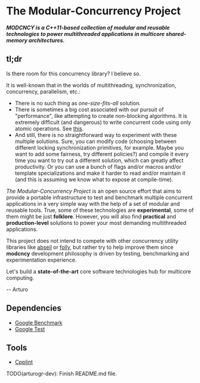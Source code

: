 # The Modular-Concurrency Project

___MODCNCY is a C++11-based collection of modular and reusable technologies to power multithreaded applications in multicore shared-memory architectures.___

## tl;dr

Is there room for this concurrency library? I believe so.

It is well-known that in the worlds of multithreading, synchronization, concurrency, parallelism, etc.:

- There is no such thing as _one-size-fits-all_ solution.
- There is sometimes a big cost associated with our pursuit of "performance", like attempting to create non-blocking algorithms. It is extremely difficult (and dangerous) to write concurrent code using only atomic operations. See [this](https://abseil.io/docs/cpp/atomic_danger).
- And still, there is no straightforward way to experiment with these multiple solutions. Sure, you can modify code (choosing between different locking synchronization primitives, for example. Maybe you want to add some fairness, try different policies?) and compile it every time you want to try out a different solution, which can greatly affect productivity. Or you can use a bunch of flags and/or macros and/or template specializations and make it harder to read and/or maintain it (and this is assuming we know what to expose at compile-time).

_The Modular-Concurrency Project_ is an open source effort that aims to provide a portable infrastructure to test and benchmark multiple concurrent applications in a very simple way with the help of a set of modular and reusable tools. True, some of these technologies are __experimental__, some of them might be just __folklore__. However, you will also find __practical__ and __production-level__ solutions to power your most demanding multithreaded applications.

This project does not intend to compete with other concurrency utility libraries like [abseil](https://github.com/abseil/abseil-cpp/tree/master/absl/synchronization) or [folly](https://github.com/facebook/folly/tree/main/folly/concurrency), but rather try to help improve them since __modcncy__ development philosophy is driven by testing, benchmarking and experimentation experience.

Let's build a __state-of-the-art__ core software technologies hub for multicore computing.

-- Arturo

## Dependencies

- [Google Benchmark](https://github.com/google/benchmark)
- [Google Test](https://github.com/google/googletest)

## Tools

- [Cpplint](https://github.com/cpplint/cpplint)

TODO(arturogr-dev): Finish README.md file.
